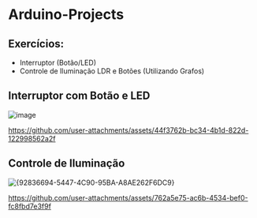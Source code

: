 # Arduino-Projects

## Exercícios:

* Interruptor (Botão/LED)
* Controle de Iluminação LDR e Botões (Utilizando Grafos)

## Interruptor com Botão e LED
![image](https://github.com/user-attachments/assets/ac2b0464-4dcb-4961-8e21-0de5e0639455)

https://github.com/user-attachments/assets/44f3762b-bc34-4b1d-822d-122998562a2f

## Controle de Iluminação

![{92836694-5447-4C90-95BA-A8AE262F6DC9}](https://github.com/user-attachments/assets/09177251-429b-4901-8a0b-5762daa83467)

https://github.com/user-attachments/assets/762a5e75-ac6b-4534-bef0-fc8fbd7e3f9f

